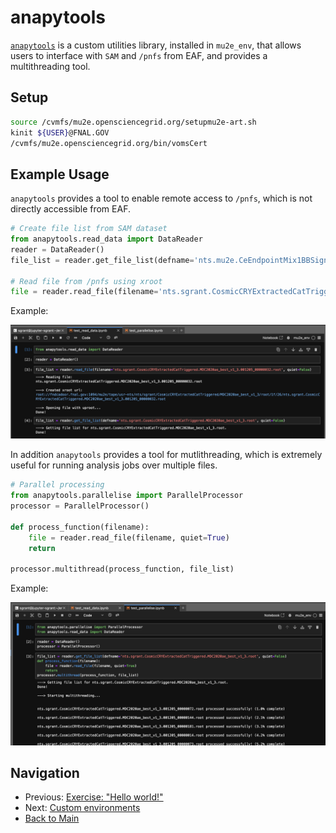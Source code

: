 # anapytools

[`anapytools`](https://github.com/Mu2e/anapytools.git) is a custom utilities library, installed in `mu2e_env`, that allows users to interface with `SAM` and `/pnfs` from EAF, and provides a multithreading tool.

## Setup

```bash
source /cvmfs/mu2e.opensciencegrid.org/setupmu2e-art.sh
kinit ${USER}@FNAL.GOV
/cvmfs/mu2e.opensciencegrid.org/bin/vomsCert
```

## Example Usage 

`anapytools` provides a tool to enable remote access to `/pnfs`, which is not directly accessible from EAF. 

```python
# Create file list from SAM dataset
from anapytools.read_data import DataReader
reader = DataReader()
file_list = reader.get_file_list(defname='nts.mu2e.CeEndpointMix1BBSignal.Tutorial_2024_03.tka')

# Read file from /pnfs using xroot
file = reader.read_file(filename='nts.sgrant.CosmicCRYExtractedCatTriggered.MDC2020ae_best_v1_3.001205_00000000.root')
```

Example:

![Reading Data Example](../Images/ReadData.png)

In addition `anapytools` provides a tool for mutlithreading, which is extremely useful for running analysis jobs over multiple files. 

```python
# Parallel processing
from anapytools.parallelise import ParallelProcessor
processor = ParallelProcessor()

def process_function(filename):
    file = reader.read_file(filename, quiet=True)
    return

processor.multithread(process_function, file_list)
```

Example:

![Parallel Processing Example](../Images/Parallelise.png)

## Navigation

- Previous: [Exercise: "Hello world!"](07-HelloWorld.md)
- Next: [Custom environments](09-CustomEnvironments.md)
- [Back to Main](../README.md)